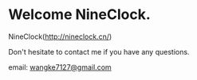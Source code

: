 # Welcome NineClock.

NineClock(http://nineclock.cn/)

Don't hesitate to contact me if you have any questions.

email: wangke7127@gmail.com
